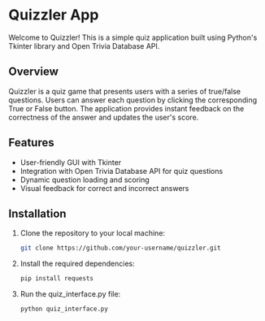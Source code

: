 # Quizzler App

Welcome to Quizzler! This is a simple quiz application built using Python's Tkinter library and Open Trivia Database API.

## Overview

Quizzler is a quiz game that presents users with a series of true/false questions. Users can answer each question by clicking the corresponding True or False button. The application provides instant feedback on the correctness of the answer and updates the user's score.

## Features

- User-friendly GUI with Tkinter
- Integration with Open Trivia Database API for quiz questions
- Dynamic question loading and scoring
- Visual feedback for correct and incorrect answers

## Installation

1. Clone the repository to your local machine:

   ```bash
   git clone https://github.com/your-username/quizzler.git

3. Install the required dependencies:
   ```bash
   pip install requests

5. Run the quiz_interface.py file:
   ```bash
   python quiz_interface.py


